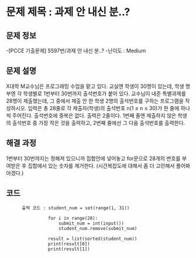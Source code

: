 # 문제 제목 : 과제 안 내신 분..?

## 문제 정보
-[PCCE 기출문제] 5597번/과제 안 내신 분..?
-난이도 : Medium


## 문제 설명
X대학 M교수님은 프로그래밍 수업을 맡고 있다. 교실엔 학생이 30명이 있는데, 학생 명부엔 각 학생별로 1번부터 30번까지 출석번호가 붙어 있다.
교수님이 내준 특별과제를 28명이 제출했는데, 그 중에서 제출 안 한 학생 2명의 출석번호를 구하는 프로그램을 작성하시오.
입력은 총 28줄로 각 제출자(학생)의 출석번호 n(1 ≤ n ≤ 30)가 한 줄에 하나씩 주어진다. 출석번호에 중복은 없다.
출력은 2줄이다. 1번째 줄엔 제출하지 않은 학생의 출석번호 중 가장 작은 것을 출력하고, 2번째 줄에선 그 다음 출석번호를 출력한다.

## 해결 과정
1번부터 30번까지는 정해져 있으니까 집합안에 넣어놓고
for문으로 28개의 번호를 부여받은 후 집합에서 있는 숫자를 제거한다.
(시간복잡도에 대해서 좀 더 고민해서 풀어봐야겠다.)

## 코드
          출력 코드 : student_num = set(range(1, 31))

                    for i in range(28):
                        submit_num = int(input())
                        student_num.remove(submit_num)
                    
                    result = list(sorted(student_num))
                    print(result[0])
                    print(result[1])

